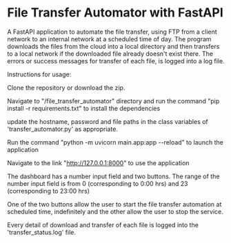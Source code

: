 # File Transfer Automator with FastAPI

A FastAPI application to automate the file transfer, using FTP from a client network to an internal network at a scheduled time of day. The program downloads the files from the cloud into a local directory and then transfers to a local network if the downloaded file already doesn't exist there. The errors or success messages for transfer of each file, is logged into a log file.

Instructions for usage:

Clone the repository or download the zip.

Navigate to "/file_transfer_automator" directory and run the command "pip install -r requirements.txt" to install the dependencies

update the hostname, password and file paths in the class variables of 'transfer_automator.py' as appropriate. 

Run the command "python -m uvicorn main.app:app --reload" to launch the application

Navigate to the link "http://127.0.0.1:8000" to use the application

The dashboard has a number input field and two buttons. The range of the number input field is from 0 (corresponding to 0:00 hrs) and 23 (corresponding to 23:00 hrs)

One of the two buttons allow the user to start the file transfer automation at scheduled time, indefinitely and the other allow the user to stop the service.

Every detail of download and transfer of each file is logged into the 'transfer_status.log' file.
